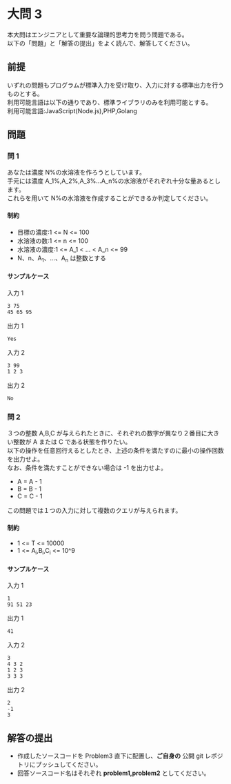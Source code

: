 # 大問 3

本大問はエンジニアとして重要な論理的思考力を問う問題である。  
以下の「問題」と「解答の提出」をよく読んで、解答してください。

## 前提

いずれの問題もプログラムが標準入力を受け取り、入力に対する標準出力を行うものとする。  
利用可能言語は以下の通りであり、標準ライブラリのみを利用可能とする。  
利用可能言語:JavaScript(Node.js),PHP,Golang

## 問題

### 問 1

あなたは濃度 N%の水溶液を作ろうとしています。  
手元には濃度 A_1%,A_2%,A_3%...A_n%の水溶液がそれぞれ十分な量あるとします。  
これらを用いて N%の水溶液を作成することができるか判定してください。

#### 制約

- 目標の濃度:1 <= N <= 100
- 水溶液の数:1 <= n <= 100
- 水溶液の濃度:1 <= A_1 < ... < A_n <= 99
- N、n、A<sub>1</sub>、...、A<sub>n</sub> は整数とする

#### サンプルケース

入力 1

```
3 75
45 65 95
```

出力 1

```
Yes
```

入力 2

```
3 99
1 2 3
```

出力 2

```
No
```

### 問 2

３つの整数 A,B,C が与えられたときに、それぞれの数字が異なり２番目に大きい整数が A または C である状態を作りたい。  
以下の操作を任意回行えるとしたとき、上述の条件を満たすのに最小の操作回数を出力せよ。  
なお、条件を満たすことができない場合は -1 を出力せよ。

- A = A - 1
- B = B - 1
- C = C - 1

この問題では１つの入力に対して複数のクエリが与えられます。

#### 制約

- 1 <= T <= 10000
- 1 <= A<sub>i</sub>,B<sub>i</sub>,C<sub>i</sub> <= 10^9

#### サンプルケース

入力 1

```
1
91 51 23
```

出力 1

```
41
```

入力 2

```
3
4 3 2
1 2 3
3 3 3
```

出力 2

```
2
-1
3
```

## 解答の提出

- 作成したソースコードを Problem3 直下に配置し、**ご自身の** 公開 git レポジトリにプッシュしてください。
- 回答ソースコード名はそれぞれ **problem1,problem2** としてください。
